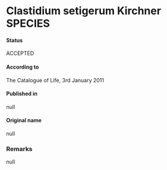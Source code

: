 Clastidium setigerum Kirchner SPECIES
=======

#### Status
ACCEPTED

#### According to
The Catalogue of Life, 3rd January 2011

#### Published in
null

#### Original name
null

### Remarks
null
